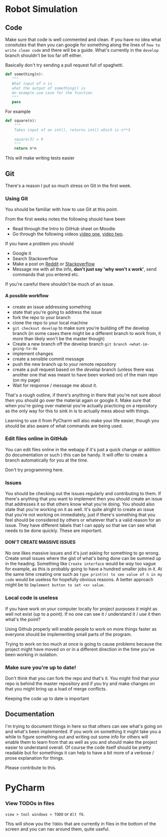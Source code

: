 # Robot Simulation


## Code

Make sure that code is well commented and clean. If you have no idea what
consitutes that then you can google for something along the lines of `how to
write clean code` and there will be a guide. What's currently in the `develop`
branch shouldn't be too far off either.

Basically don't try sending a pull request full of spaghetti.

```python
def something(n):
   """
   What input of n is
   what the output of something() is
   An example use case for the function
   """
   pass
```
For example 

```python
def square(n):
    """
    Takes input of an int(), returns int() which is n**3
    
    square(3) = 9
    """
    return n*n
```

This will make writing tests easier

## Git

There's a reason I put so much stress on Git in the first week.

### Using Git

You should be familiar with how to use Git at this point.

From the first weeks notes the following should have been 

* Read through the Intro to GitHub sheet on Moodle
* Go through the following videos
  [video one](https://www.youtube.com/watch?v=0fKg7e37bQE&list=PLoYCgNOIyGAB_8_iq1cL8MVeun7cB6eNc&index=14),
  [video two](https://www.youtube.com/watch?v=oFYyTZwMyAg&list=PLoYCgNOIyGAB_8_iq1cL8MVeun7cB6eNc&index=15).
  
If you have a problem you should 

* Google it 
* Search Stackoverflow
* Make a post on [Reddit](https://www.reddit.com/r/git/) or
  [Stackoverflow](http://stackoverflow.com/search?q=how+to+create+a+branch)
* Message me with all the info, **don't just say 'why won't x work'**, send
  commands that you entered etc.
  
If you're careful there shouldn't be much of an issue.

#### A possible workflow

* create an issue addressing something
* state that you're going to address the issue
* fork the repo to your branch
* clone the repo to your local machine
* `git checkout develop` to make sure you're building off the develop branch (in some cases there might be a different branch to work from, it more than likely won't be the master though)
* Create a new branch off the develop branch `git branch <what-im-going-to-do`
* implement changes
* create a sensible commit message
* push the new branch up to your remote repository
* create a pull request based on the *develop* branch (unless there was another one that was meant to have been worked on) of the main repo (on my page)
* Wait for response / message me about it. 

That's a rough outline, if there's anything in there that you're not sure about
then you should go over the material again or google it. Make sure that when
you're going over material you're actually practicing on a repository as the
only way for this to sink in is to actually mess about with things. 

Learning to use it from PyCharm will also make your life easier, though you
should be also aware of what commands are being used.

### Edit files online in GitHub

You can edit files online in the webapp if it's just a quick change or addition
(to documentation or such ) this can be handy. It will offer to create a branch
automatically for you at the time.

Don't try programming here.

### Issues

You should be checking out the issues regularly and contributing to them. If
there's anything that you want to implement then you should create an issue that
addresses it so that others know what you're doing. You should also state that
you're working on it as well. It's quite alright to create an issue that you're
not working on immediately, just if there's something that you feel should be
considered by others or whatever that's a valid reason for an issue. They have
different labels that I can apply so that we can see what needs to be done
quickly. These are important.

#### DON'T CREATE MASSIVE ISSUES

No one likes massive issues and it's just asking for something to go wrong.
Create small issues where the gist of what's being done can be summed up in the
heading. Something like `Create interface` would be *way* too vague for example,
as this is probably going to have a hundred smaller jobs in it. At the same time
creating one such as `type print(n) to see value of n in my code` would be
useless for hopefully obvious reasons. A better approach might be to `Implement
button to set <x> value`. 

### Local code is useless

If you have work on your computer locally for project purposes it might as well
not exist (up to a point). If no one can see it / understand it / use it then
what's the point? 

Using Github properly will enable people to work on more things faster as
everyone should be implementing small parts of the program. 

Trying to work on too much at once is going to cause problems because the
project might have moved on or in a different direction in the time you've been
working in isolation.

### Make sure you're up to date!

Don't think that you can fork the repo and that's it. You might find that your
repo is behind the master repository and if you try and make changes on that you
might bring up a load of merge conflicts. 

Keeping the code up to date is important

## Documentation

I'm trying to document things in here so that others can see what's going on and
what's been implemented. If you work on something it might take you a while to
figure something out and writing out some info for others will enable them to
learn from that as well as you and should make the project easier to understand
overall. Of course the code itself should be pretty readable but for somethings
it can help to have a bit more of a verbose / prose explanation for things.

Please contribute to this.



# PyCharm

### View TODOs in files

`view > tool windows > TODO` or `Alt f6`. 

This will show you the `TODOs` that are currently in files in the bottom of the screen and you can nav around them, quite useful.
